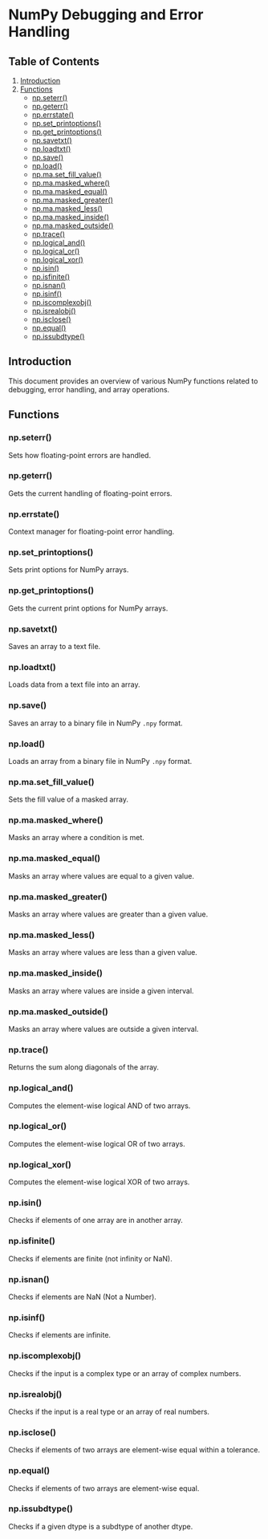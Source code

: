 # NumPy Debugging and Error Handling

## Table of Contents
1. [Introduction](#introduction)
2. [Functions](#functions)
    - [np.seterr()](#npseterr)
    - [np.geterr()](#npgeterr)
    - [np.errstate()](#nperrstate)
    - [np.set_printoptions()](#npset_printoptions)
    - [np.get_printoptions()](#npget_printoptions)
    - [np.savetxt()](#npsavetxt)
    - [np.loadtxt()](#nploadtxt)
    - [np.save()](#npsave)
    - [np.load()](#npload)
    - [np.ma.set_fill_value()](#npmaset_fill_value)
    - [np.ma.masked_where()](#npma_masked_where)
    - [np.ma.masked_equal()](#npma_masked_equal)
    - [np.ma.masked_greater()](#npma_masked_greater)
    - [np.ma.masked_less()](#npma_masked_less)
    - [np.ma.masked_inside()](#npma_masked_inside)
    - [np.ma.masked_outside()](#npma_masked_outside)
    - [np.trace()](#nptrace)
    - [np.logical_and()](#nplogical_and)
    - [np.logical_or()](#nplogical_or)
    - [np.logical_xor()](#nplogical_xor)
    - [np.isin()](#npisin)
    - [np.isfinite()](#npisfinite)
    - [np.isnan()](#npisnan)
    - [np.isinf()](#npisinf)
    - [np.iscomplexobj()](#npiscomplexobj)
    - [np.isrealobj()](#npisrealobj)
    - [np.isclose()](#npisclose)
    - [np.equal()](#npequal)
    - [np.issubdtype()](#npissubdtype)

## Introduction
This document provides an overview of various NumPy functions related to debugging, error handling, and array operations.

## Functions

### np.seterr()
Sets how floating-point errors are handled.

### np.geterr()
Gets the current handling of floating-point errors.

### np.errstate()
Context manager for floating-point error handling.

### np.set_printoptions()
Sets print options for NumPy arrays.

### np.get_printoptions()
Gets the current print options for NumPy arrays.

### np.savetxt()
Saves an array to a text file.

### np.loadtxt()
Loads data from a text file into an array.

### np.save()
Saves an array to a binary file in NumPy `.npy` format.

### np.load()
Loads an array from a binary file in NumPy `.npy` format.

### np.ma.set_fill_value()
Sets the fill value of a masked array.

### np.ma.masked_where()
Masks an array where a condition is met.

### np.ma.masked_equal()
Masks an array where values are equal to a given value.

### np.ma.masked_greater()
Masks an array where values are greater than a given value.

### np.ma.masked_less()
Masks an array where values are less than a given value.

### np.ma.masked_inside()
Masks an array where values are inside a given interval.

### np.ma.masked_outside()
Masks an array where values are outside a given interval.

### np.trace()
Returns the sum along diagonals of the array.

### np.logical_and()
Computes the element-wise logical AND of two arrays.

### np.logical_or()
Computes the element-wise logical OR of two arrays.

### np.logical_xor()
Computes the element-wise logical XOR of two arrays.

### np.isin()
Checks if elements of one array are in another array.

### np.isfinite()
Checks if elements are finite (not infinity or NaN).

### np.isnan()
Checks if elements are NaN (Not a Number).

### np.isinf()
Checks if elements are infinite.

### np.iscomplexobj()
Checks if the input is a complex type or an array of complex numbers.

### np.isrealobj()
Checks if the input is a real type or an array of real numbers.

### np.isclose()
Checks if elements of two arrays are element-wise equal within a tolerance.

### np.equal()
Checks if elements of two arrays are element-wise equal.

### np.issubdtype()
Checks if a given dtype is a subdtype of another dtype.
